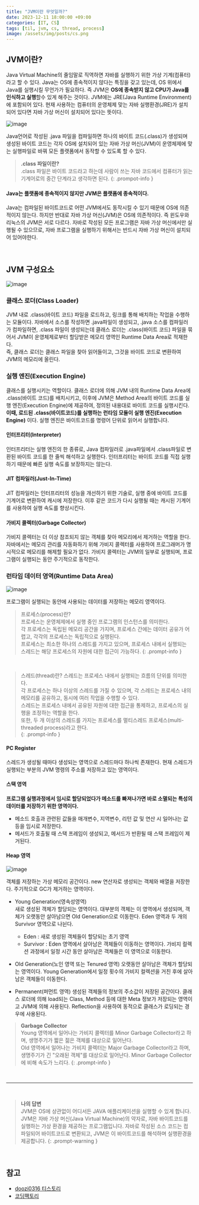 ```yaml
---
title: "JVM이란 무엇일까?"
date: 2023-12-11 18:00:00 +09:00
categories: [IT, CS]
tags: [til, jvm, cs, thread, process]
image: /assets/img/posts/cs.png
---
```


## JVM이란?

Java Virtual Machine의 줄임말로 직역하면 자바를 실행하기 위한 가상 기계(컴퓨터)라고 할 수 있다. Java는 OS에 종속적이지 않다는 특징을 갖고 있는데, OS 위에서 Java를 실행시킬 무언가가 필요하다. 즉 JVM은  **OS에 종속받지 않고 CPU가 Java를 인식하고 실행**할수 있게 해주는 것이다. JVM에는 JRE(Java Runtime Environment)에 포함되어 있다. 현재 사용하는 컴퓨터의 운영체제 맞는 자바 실행환경(JRE)가 설치되어 있다면 자바 가상 머신이 설치되어 있다는 뜻이다.

![image](https://github.com/honge7694/honge7694.github.io/assets/76715487/0f9a15ee-c0c2-4ba7-9c6a-0392be99b1ca)

Java언어로 작성된 .java 파일을 컴파일하면 하나의 바이트 코드(.class)가 생성되며 생성된 바이트 코드는 각자 OS에 설치되어 있는 자바 가상 머신(JVM)이 운영체제에 맞는 실행파일로 바꿔 모든 플랫폼에서 동작할 수 있도록 할 수 있다.

> **.class 파일이란?**     
> .class 파일은 바이트 코드라고 하는데 사람이 쓰는 자바 코드에서 컴퓨터가 읽는 기계어로의 중간 단계라고 생각하면 된다.
{: .prompot-info }

#### Java는 플랫폼에 종속적이지 않지만 JVM은 플랫폼에 종속적이다.
Java는 컴파일된 바이트코드로 어떤 JVM에서도 동작시킬 수 있기 때문에 OS에 의존적이지 않는다. 하지만 반대로 자바 가상 머신(JVM)은 OS에 의존적이다. 즉 윈도우와 리눅스의 JVM은 서로 다르다. 자바로 작성된 모든 프로그램은 자바 가상 머신에서만 실행될 수 있으므로, 자바 프로그램을 실행하기 위해서는 반드시 자바 가상 머신이 설치되어 있어야한다.

<br/>

## JVM 구성요소

![image](https://github.com/honge7694/honge7694.github.io/assets/76715487/8351ea8e-7f84-4b4c-a0c7-dac88ba8f9f4)

### 클래스 로더(Class Loader)
JVM 내로 .class(바이트 코드) 파일을 로드하고, 링크를 통해 배치하는 작업을 수행하는 모듈이다. 자바에서 소스를 작성하면 .java파일이 생성되고, .java 소스를 컴파일러가 컴파일하면, .class 파일이 생성되는데 클래스 로더는 .class(바이트 코드) 파일을 묶어서 JVM이 운영체제로부터 할당받은 메모리 영역인 Runtime Data Area로 적재한다.    
즉, 클래스 로더는 클래스 파일을 찾아 읽어들이고, 그것을 바이트 코드로 변환하여 JVM의 메모리에 올린다.

### 실행 엔진(Execution Engine)
클래스를 실행시키는 역할이다. 클래스 로더에 의해 JVM 내의 Runtime Data Area에 .class(바이트 코드)를 배치시키고, 이후에 JVM은 Method Area의 바이트 코드를 실행 엔진(Execution Engine)에 제공하여, 정의된 내용대로 바이트 코드를 실행시킨다. **이때, 로드된 .class(바이트코드)를 실행하는 런타임 모듈이 실행 엔진(Execution Engine)** 이다. 실행 엔진은 바이트코드를 명령어 단위로 읽어서 실행합니다.

#### 인터프리터(Interpreter)
인터프리터는 실행 엔진의 한 종류로, Java 컴파일러로 .java파일에서 .class파일로 변환된 바이트 코드를 한 줄씩 해석하고 실행한다. 인터프리터는 바이트 코드를 직접 실행하기 때문에 빠른 실행 속도를 보장하지는 않는다.

#### JIT 컴파일러(Just-In-Time)
JIT 컴파일러는 인터프리터의 성능을 개선하기 위한 기술로, 실행 중에 바이트 코드를 기계어로 변환하여 캐시에 저장한다. 이후 같은 코드가 다시 실행될 때는 캐시된 기계어를 사용하여 실행 속도를 향상시킨다.

#### 가비지 콜렉터(Garbage Collector)
가비지 콜렉터는 더 이상 참조되지 않는 객체를 찾아 메모리에서 제거하는 역할을 한다. 자바에서는 메모리 관리를 자동화하기 위해 가비지 콜렉터를 사용하여 프로그래머가 명시적으로 메모리를 해제할 필요가 없다. 가비지 콜렉터는 JVM의 일부로 실행되며, 프로그램이 실행되는 동안 주기적으로 동작한다.

### 런타임 데이터 영역(Runtime Data Area)

![image](https://github.com/honge7694/honge7694.github.io/assets/76715487/edbd2cd3-e286-4b9c-b43f-71f4fa56e0d6)

프로그램이 실행되는 동안에 사용되는 데이터를 저장하는 메모리 영역이다.

> 프로세스(process)란?    
> 프로세스는 운영체제에서 실행 중인 프로그램의 인스턴스를 의미한다.     
> 각 프로세스는 독립된 메모리 공간을 가지며, 프로세스 간에는 데이터 공유가 어렵고, 각각의 프로세스는 독립적으로 실행된다.     
> 프로세스는 최소한 하나의 스레드를 가지고 있으며, 프로세스 내에서 실행되는 스레드는 해당 프로세스의 자원에 대한 접근이 가능하다.
{: .prompt-info }

<br/>

> 스레드(thread)란?
> 스레드는 프로세스 내에서 실행되는 흐름의 단위를 의미한다.     
> 각 프로세스는 하나 이상의 스레드를 가질 수 있으며, 각 스레드는 프로세스 내의 메모리를 공유하고, 동시에 여러 작업을 수행할 수 있다.    
>  스레드는 프로세스 내에서 공유된 자원에 대한 접근을 통제하고, 프로세스의 실행을 조정하는 역할을 한다.    
>  또한, 두 개 이상의 스레드를 가지는 프로세스를 멀티스레드 프로세스(multi-threaded process)라고 한다.    
{: .prompt-info }


#### PC Register
스레드가 생성될 때마다 생성되는 영역으로 스레드마다 하나씩 존재한다. 현재 스레드가 실행되는 부분의 JVM 명령의 주소를 저장하고 있는 영역이다.

#### 스택 영역

**프로그램 실행과정에서 임시로 할당되었다가 메소드를 빠져나가면 바로 소멸되는 특성의 데이터를 저장하기 위한 영역이다.**

+ 메소드 호출과 관련된 값들을 매개변수, 지역변수, 리턴 값 및 연산 시 일어나는 값 등을 임시로 저장한다.
+ 메서드가 호출될 때 스택 프레임이 생성되고, 메서드가 반환될 때 스택 프레임이 제거된다.

#### Heap 영역

![image](https://github.com/honge7694/honge7694.github.io/assets/76715487/90ea6e65-a63e-4185-817d-bb3c404da015)

객체를 저장하는 가상 메모리 공간이다. new 연산자로 생성되는 객체와 배열을 저장한다. 주기적으로 GC가 제거하는 영역이다.

+ Young Generation(영속성영역)     
새로 생성된 객체가 할당되는 영역이다. 대부분의 객체는 이 영역에서 생성되며, 객체가 오랫동안 살아남으면 Old Generation으로 이동한다. Eden 영역과 두 개의 Survivor 영역으로 나뉜다.
	+ Eden : 새로 생성된 객체들이 할당되는 초기 영역
	+ Survivor : Eden 영역에서 살아남은 객체들이 이동하는 영역이다. 가비지 컬렉션 과정에서 일정 시간 동안 살아남은 객체들은 이 영역으로 이동한다.

+ Old Generation(노인 영역 또는 Tenured 영역)
오랫동안 살아남은 객체가 할당되는 영역이다. Young Generation에서 일정 횟수의 가비지 컬렉션을 거친 후에 살아남은 객체들이 이동한다.

+ Permanent(퍼먼트 영역)
생성된 객체들의 정보의 주소값이 저장된 공간이다. 클래스 로더에 의해 load되는 Class, Method 등에 대한 Meta 정보가 저장되는 영역이고 JVM에 의해 사용된다.
Reflection을 사용하여 동적으로 클래스가 로딩되는 경우에 사용된다.

> **Garbage Collector**     
> Young 영역에서 일어나는 가비지 콜렉터를 Minor Garbage Collector라고 하며, 생명주기가 짧은 젊은 객체를 대상으로 일어난다.    
> Old 영역에서 일어나는 가비지 콜렉터는 Major Garbage Collector라고 하며, 생명주기가 긴 "오래된 객체"를  대상으로 일어난다. Minor Garbage Collector에 비해 속도가 느리다. 
{: .prompt-info }

<br/>

***

<br/>

> **나의 답변**    
JVM은 OS에 상관없이 어디서든 JAVA 애플리케이션을 실행할 수 있게 합니다. JVM은 자바 가상 머신(Java Virtual Machine)의 약자로, 자바 바이트코드를 실행하는 가상 환경을 제공하는 프로그램입니다. 자바로 작성된 소스 코드는 컴파일되어 바이트코드로 변환되고, JVM은 이 바이트코드를 해석하며 실행환경을 제공합니다.
{: .prompt-warning }

<br/>

## 참고

+ [doozi0316 티스토리](https://doozi0316.tistory.com/entry/1%EC%A3%BC%EC%B0%A8-JVM%EC%9D%80-%EB%AC%B4%EC%97%87%EC%9D%B4%EB%A9%B0-%EC%9E%90%EB%B0%94-%EC%BD%94%EB%93%9C%EB%8A%94-%EC%96%B4%EB%96%BB%EA%B2%8C-%EC%8B%A4%ED%96%89%ED%95%98%EB%8A%94-%EA%B2%83%EC%9D%B8%EA%B0%80)
+ [코딩팩토리](https://coding-factory.tistory.com/828)



